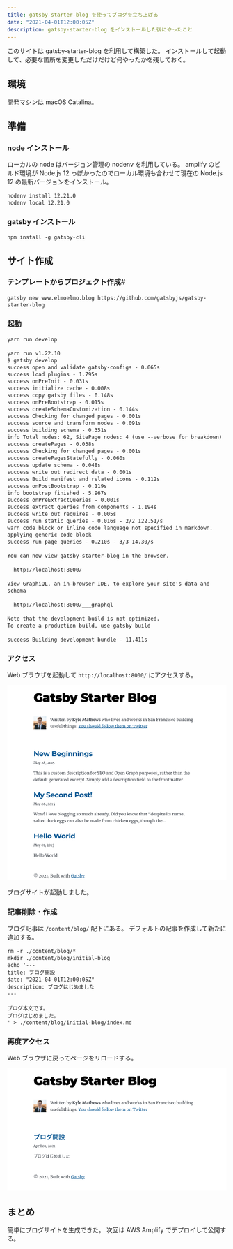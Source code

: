 ```yaml
---
title: gatsby-starter-blog を使ってブログを立ち上げる
date: "2021-04-01T12:00:05Z"
description: gatsby-starter-blog をインストールした後にやったこと
---
```


このサイトは gatsby-starter-blog を利用して構築した。
インストールして起動して、必要な箇所を変更しただけだけど何やったかを残しておく。

## 環境

開発マシンは macOS Catalina。

## 準備

### node インストール

ローカルの node はバージョン管理の nodenv を利用している。
amplify のビルド環境が Node.js 12 っぽかったのでローカル環境も合わせて現在の Node.js 12 の最新バージョンをインストール。

```
nodenv install 12.21.0
nodenv local 12.21.0
```

### gatsby インストール

```
npm install -g gatsby-cli
```

## サイト作成

### テンプレートからプロジェクト作成#

```
gatsby new www.elmoelmo.blog https://github.com/gatsbyjs/gatsby-starter-blog
```

### 起動

```
yarn run develop

yarn run v1.22.10
$ gatsby develop
success open and validate gatsby-configs - 0.065s
success load plugins - 1.795s
success onPreInit - 0.031s
success initialize cache - 0.008s
success copy gatsby files - 0.148s
success onPreBootstrap - 0.015s
success createSchemaCustomization - 0.144s
success Checking for changed pages - 0.001s
success source and transform nodes - 0.091s
success building schema - 0.351s
info Total nodes: 62, SitePage nodes: 4 (use --verbose for breakdown)
success createPages - 0.038s
success Checking for changed pages - 0.001s
success createPagesStatefully - 0.060s
success update schema - 0.048s
success write out redirect data - 0.001s
success Build manifest and related icons - 0.112s
success onPostBootstrap - 0.119s
info bootstrap finished - 5.967s
success onPreExtractQueries - 0.001s
success extract queries from components - 1.194s
success write out requires - 0.005s
success run static queries - 0.016s - 2/2 122.51/s
warn code block or inline code language not specified in markdown. applying generic code block
success run page queries - 0.210s - 3/3 14.30/s
⠀
You can now view gatsby-starter-blog in the browser.
⠀
  http://localhost:8000/
⠀
View GraphiQL, an in-browser IDE, to explore your site's data and schema
⠀
  http://localhost:8000/___graphql
⠀
Note that the development build is not optimized.
To create a production build, use gatsby build
⠀
success Building development bundle - 11.411s
```

### アクセス

Web ブラウザを起動して `http://localhost:8000/` にアクセスする。

![Gatsby Starter Blog Initial](./images/initial.png)

ブログサイトが起動しました。

### 記事削除・作成

ブログ記事は `/content/blog/` 配下にある。
デフォルトの記事を作成して新たに追加する。

```
rm -r ./content/blog/*
mkdir ./content/blog/initial-blog
echo '---
title: ブログ開設
date: "2021-04-01T12:00:05Z"
description: ブログはじめました
---

ブログ本文です。
ブログはじめました。
' > ./content/blog/initial-blog/index.md
```

### 再度アクセス

Web ブラウザに戻ってページをリロードする。

![Gatsby Starter Blog Add Content](./images/add-content.png)

## まとめ

簡単にブログサイトを生成できた。
次回は AWS Amplify でデプロイして公開する。
